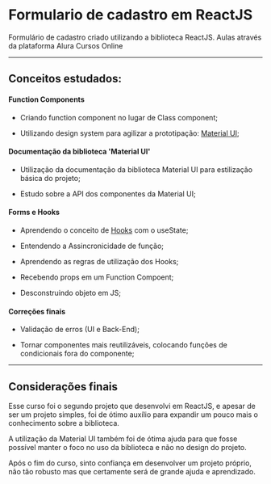 # Formulario de cadastro em ReactJS
Formulário de cadastro criado utilizando a biblioteca ReactJS. Aulas através da plataforma Alura Cursos Online

---

## Conceitos estudados:

#### Function Components

* Criando function component no lugar de Class component;

* Utilizando design system para agilizar a prototipação: [Material UI](https://material-ui.com/pt/);


#### Documentação da biblioteca 'Material UI'

* Utilização da documentação da biblioteca Material UI para estilização básica do projeto;

* Estudo sobre a API dos componentes da Material UI;


#### Forms e Hooks

* Aprendendo o conceito de [Hooks](https://pt-br.reactjs.org/docs/hooks-intro.html) com o useState;

* Entendendo a Assincronicidade de função;

* Aprendendo as regras de utilização dos Hooks;

* Recebendo props em um Function Compoent;

* Desconstruindo objeto em JS;

#### Correções finais

* Validação de erros (UI e Back-End);

* Tornar componentes mais reutilizáveis, colocando funções de condicionais fora do componente;

---

## Considerações finais

Esse curso foi o segundo projeto que desenvolvi em ReactJS, e apesar de ser um projeto simples, foi de ótimo auxílio para expandir um pouco mais o conhecimento sobre a biblioteca.

A utilização da Material UI também foi de ótima ajuda para que fosse possível manter o foco no uso da biblioteca e não no design do projeto.

Após o fim do curso, sinto confiança em desenvolver um projeto próprio, não tão robusto mas que certamente será de grande ajuda e aprendizado.
